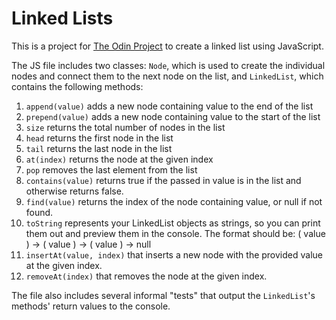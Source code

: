 # Linked Lists

This is a project for [The Odin Project](https://www.theodinproject.com/lessons/javascript-linked-lists) to create a linked list using JavaScript.

The JS file includes two classes: `Node`, which is used to create the individual nodes and connect them to the next node on the list, and `LinkedList`, which contains the following methods:

1. `append(value)` adds a new node containing value to the end of the list
2. `prepend(value)` adds a new node containing value to the start of the list
3. `size` returns the total number of nodes in the list
4. `head` returns the first node in the list
5. `tail` returns the last node in the list
6. `at(index)` returns the node at the given index
7. `pop` removes the last element from the list
8. `contains(value)` returns true if the passed in value is in the list and otherwise returns false.
9. `find(value)` returns the index of the node containing value, or null if not found.
10. `toString` represents your LinkedList objects as strings, so you can print them out and preview them in the console. The format should be: ( value ) -> ( value ) -> ( value ) -> null
11. `insertAt(value, index)` that inserts a new node with the provided value at the given index.
12. `removeAt(index)` that removes the node at the given index.

The file also includes several informal "tests" that output the `LinkedList`'s methods' return values to the console.
